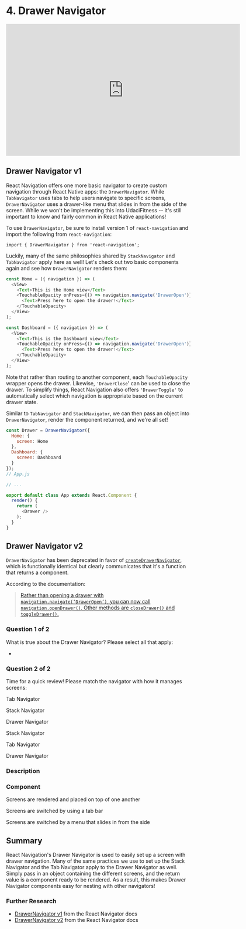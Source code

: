 # 4. Drawer Navigator



<iframe allowfullscreen="1" allow="accelerometer; autoplay; encrypted-media; gyroscope; picture-in-picture" title="YouTube video player" src="https://www.youtube.com/embed/rxb47NRwix8?showinfo=0&amp;rel=0&amp;autohide=1&amp;vq=hd720&amp;hl=en-us&amp;cc_load_policy=0&amp;enablejsapi=1&amp;origin=https%3A%2F%2Fclassroom.udacity.com&amp;widgetid=407" id="widget408" width="640" height="360" frameborder="0"></iframe>



## Drawer Navigator v1

React Navigation offers one more basic navigator to create custom navigation through React Native apps: the `DrawerNavigator`. While `TabNavigator` uses tabs to help users navigate to specific screens, `DrawerNavigator` uses a drawer-like menu that slides in from the side of the screen.  While we won't be implementing this into UdaciFitness -- it's still  important to know and fairly common in React Native applications!

To use `DrawerNavigator`, be sure to install version 1 of `react-navigation` and import the following from `react-navigation`:

```
import { DrawerNavigator } from 'react-navigation';
```

Luckily, many of the same philosophies shared by `StackNavigator` and `TabNavigator` apply here as well! Let's check out two basic components again and see how `DrawerNavigator` renders them:

```js
const Home = ({ navigation }) => (
  <View>
    <Text>This is the Home view</Text>
    <TouchableOpacity onPress={() => navigation.navigate('DrawerOpen')}>
      <Text>Press here to open the drawer!</Text>
    </TouchableOpacity>
  </View>
);

const Dashboard = ({ navigation }) => (
  <View>
    <Text>This is the Dashboard view</Text>
    <TouchableOpacity onPress={() => navigation.navigate('DrawerOpen')}>
      <Text>Press here to open the drawer!</Text>
    </TouchableOpacity>
  </View>
);
```

Note that rather than routing to another component, each `TouchableOpacity` wrapper opens the drawer. Likewise, `'DrawerClose`' can be used to close the drawer. To simplify things, React Navigation also offers `'DrawerToggle'` to automatically select which navigation is appropriate based on the current drawer state.

Similar to `TabNavigator` and `StackNavigator`, we can then pass an object into `DrawerNavigator`, render the component returned, and we're all set!

```js
const Drawer = DrawerNavigator({
  Home: {
    screen: Home
  },
  Dashboard: {
    screen: Dashboard
  }
});
// App.js

// ...

export default class App extends React.Component {
  render() {
    return (
      <Drawer />
    );
  }
}
```



## Drawer Navigator v2

`DrawerNavigator` has been deprecated in favor of [`createDrawerNavigator`](https://reactnavigation.org/docs/en/drawer-navigator.html), which  is functionally identical but clearly communicates that it's a function that returns a component. 

According to the documentation:

> [Rather than opening a drawer with `navigation.navigate(‘DrawerOpen’)`, you can now call `navigation.openDrawer()`. Other methods are `closeDrawer()` and `toggleDrawer()`.](https://reactnavigation.org/blog/)



### Question 1 of 2

What is true about the Drawer Navigator? Please select all that apply:

- 

### Question 2 of 2

Time for a quick review! Please match the navigator with how it manages screens:

Tab Navigator

Stack Navigator

Drawer Navigator

Stack Navigator

Tab Navigator

Drawer Navigator

### Description

### Component

Screens are rendered and placed on top of one another

Screens are switched by using a tab bar

Screens are switched by a menu that slides in from the side

## Summary

React Navigation's Drawer Navigator is used to easily set up a screen with drawer navigation. Many of the same practices we use to set up the Stack Navigator and the Tab Navigator apply to the Drawer Navigator as  well. Simply pass in an object containing the different screens, and the return value is a component ready to be rendered. As a result, this  makes Drawer Navigator components easy for nesting with other  navigators!

### Further Research

- [DrawerNavigator v1](https://v1.reactnavigation.org/docs/drawer-navigator.html) from the React Navigator docs
- [DrawerNavigator v2](https://reactnavigation.org/docs/en/drawer-navigator.html) from the React Navigator docs